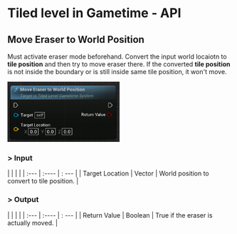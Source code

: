# Tiled level in Gametime - API
## Move Eraser to World Position

Must activate eraser mode beforehand. Convert the input world locaiotn to **tile position** and then try to move eraser there. If the converted **tile position** is not inside the boundary or is still inside same tile position, it won't move.

<img src="../../_media/GametimeAPI/MoveEraserToWorldPosition.png" alt="drawing" width="50%"/>

### > Input
|             |         |       |
| :---        | :----   | : --- |
| Target Location | Vector | World position to convert to tile position. |

### > Output

|               |         |       |
| :---          | :----   | : --- |
| Return Value  | Boolean |  True if the eraser is actually moved. |
